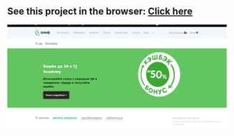 <h2>See this  project in the browser: <a href="https://umarovsafarbek.github.io/frontentProject/bankAcademy/index.html">Click here</h2>



<img src='img/site/main.png'>
